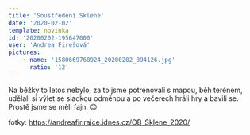 ```yaml
---
title: 'Soustředění Sklené'
date: '2020-02-02'
template: novinka
id: '20200202-195647000'
user: 'Andrea Firešová'
pictures:
    - name: '1580669768924_20200202_094126.jpg'
      ratio: '12'
---
```

Na běžky to letos nebylo, za to jsme potrénovali s mapou, běh terénem, udělali si výlet se sladkou odměnou a po večerech hráli hry a bavili se.
Prostě jsme se měli fajn. 😊

fotky: https://andreafir.rajce.idnes.cz/OB_Sklene_2020/

